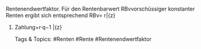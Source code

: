 Rentenendwertfaktor.
Für den Rentenbarwert RBvvorschüssiger konstanter Renten ergibt sich entsprechend
RBv= r|{z}
1. Zahlung+r·q−1
|{z}

   Tags & Topics:
   #Renten
   #Rente
   #Rentenendwertfaktor